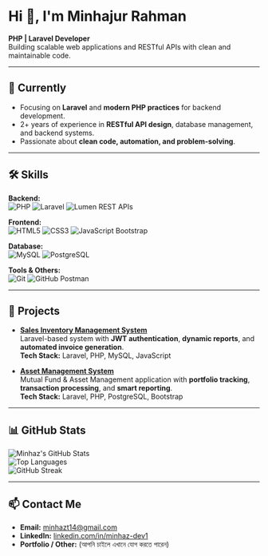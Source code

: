 # Hi 👋, I'm Minhajur Rahman
**PHP | Laravel Developer**  
Building scalable web applications and RESTful APIs with clean and maintainable code.

---

## 🌱 Currently
- Focusing on **Laravel** and **modern PHP practices** for backend development.  
- 2+ years of experience in **RESTful API design**, database management, and backend systems.  
- Passionate about **clean code, automation, and problem-solving**.

---

## 🛠 Skills

**Backend:**  
![PHP](https://img.shields.io/badge/PHP-777BB4?style=flat&logo=php) 
![Laravel](https://img.shields.io/badge/Laravel-FF2D20?style=flat&logo=laravel) 
![Lumen](https://img.shields.io/badge/Lumen-FF2D20?style=flat) REST APIs  

**Frontend:**  
![HTML5](https://img.shields.io/badge/HTML5-E34F26?style=flat&logo=html5) 
![CSS3](https://img.shields.io/badge/CSS3-1572B6?style=flat&logo=css3) 
![JavaScript](https://img.shields.io/badge/JavaScript-F7DF1E?style=flat&logo=javascript) 
Bootstrap  

**Database:**  
![MySQL](https://img.shields.io/badge/MySQL-4479A1?style=flat&logo=mysql) 
![PostgreSQL](https://img.shields.io/badge/PostgreSQL-336791?style=flat&logo=postgresql)  

**Tools & Others:**  
![Git](https://img.shields.io/badge/Git-F05032?style=flat&logo=git) 
![GitHub](https://img.shields.io/badge/GitHub-181717?style=flat&logo=github) 
Postman

---

## 🚀 Projects

- [**Sales Inventory Management System**](#)  
  Laravel-based system with **JWT authentication**, **dynamic reports**, and **automated invoice generation**.  
  **Tech Stack:** Laravel, PHP, MySQL, JavaScript  

- [**Asset Management System**](#)  
  Mutual Fund & Asset Management application with **portfolio tracking**, **transaction processing**, and **smart reporting**.  
  **Tech Stack:** Laravel, PHP, PostgreSQL, Bootstrap  

---

## 📊 GitHub Stats

![Minhaz's GitHub Stats](https://github-readme-stats.vercel.app/api?username=MinhazDeveloper&show_icons=true&theme=radical)  
![Top Languages](https://github-readme-stats.vercel.app/api/top-langs/?username=MinhazDeveloper&layout=compact&theme=radical)  
![GitHub Streak](https://github-readme-streak-stats.herokuapp.com/?user=MinhazDeveloper&theme=radical)

---

## 📫 Contact Me
- **Email:** minhazt14@gmail.com  
- **LinkedIn:** [linkedin.com/in/minhaz-dev1](https://www.linkedin.com/in/minhaz-dev1)  
- **Portfolio / Other:** (আপনি চাইলে এখানে যোগ করতে পারেন)
